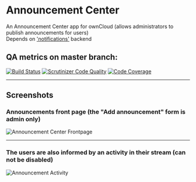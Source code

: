# Announcement Center

An Announcement Center app for ownCloud (allows administrators to publish announcements for users)  
Depends on ['notifications'](https://github.com/owncloud/notifications) backend

## QA metrics on master branch:

[![Build Status](https://travis-ci.org/owncloud/announcementcenter.svg?branch=master)](https://travis-ci.org/owncloud/announcementcenter)
[![Scrutinizer Code Quality](https://scrutinizer-ci.com/g/owncloud/announcementcenter/badges/quality-score.png?b=master)](https://scrutinizer-ci.com/g/owncloud/announcementcenter/?branch=master)
[![Code Coverage](https://scrutinizer-ci.com/g/owncloud/announcementcenter/badges/coverage.png?b=master)](https://scrutinizer-ci.com/g/owncloud/announcementcenter/?branch=master)

---

## Screenshots

### Announcements front page (the "Add announcement" form is admin only)

![Announcement Center Frontpage](docs/AnnouncementCenterFrontpage.png)

---

### The users are also informed by an activity in their stream (can not be disabled)

![Announcement Activity](docs/AnnouncementActivity.png)

